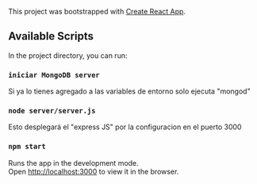 This project was bootstrapped with [Create React App](https://github.com/facebook/create-react-app).

## Available Scripts

In the project directory, you can run:

### `iniciar MongoDB server`

Si ya lo tienes agregado a las variables de entorno
solo ejecuta "mongod"

### `node server/server.js`

Esto desplegará el "express JS" por la configuracion
en el puerto 3000

### `npm start`

Runs the app in the development mode.<br>
Open [http://localhost:3000](http://localhost:3000) to view it in the browser.